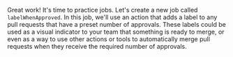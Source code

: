 Great work! It's time to practice jobs. Let's create a new job called `labelWhenApproved`. In this job, we'll use an action that adds a label to any pull requests that have a preset number of approvals. These labels could be used as a visual indicator to your team that something is ready to merge, or even as a way to use other actions or tools to automatically merge pull requests when they receive the required number of approvals. 